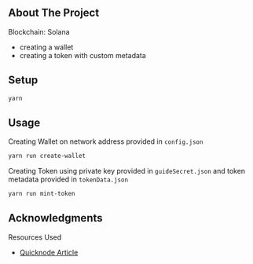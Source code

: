 <!-- ABOUT THE PROJECT -->

## About The Project

Blockchain: Solana

- creating a wallet
- creating a token with custom metadata

## Setup

```sh
yarn
```

## Usage

Creating Wallet on network address provided in `config.json`

```sh
yarn run create-wallet
```

Creating Token using private key provided in `guideSecret.json` and token metadata provided in `tokenData.json`

```sh
yarn run mint-token
```

## Acknowledgments

Resources Used

- [Quicknode Article](https://www.quicknode.com/guides/solana-development/spl-tokens/how-to-create-a-fungible-spl-token-with-the-new-metaplex-token-standard/)
